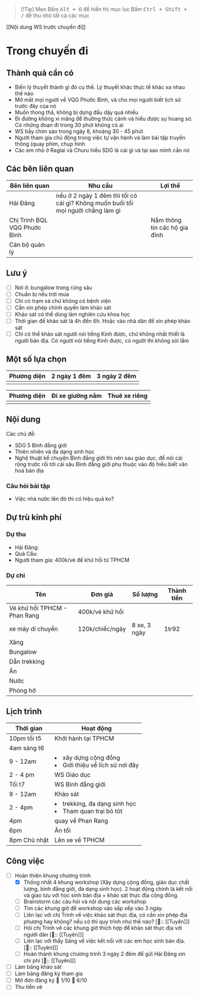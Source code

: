 > [!Tip] Mẹo
> Bấm <kbd>Alt + O</kbd> để hiển thị mục lục
> Bấm <kbd>Ctrl + Shift + /</kbd> để thu nhỏ tất cả các mục

[[Nội dung WS trước chuyến đi]]
# Trong chuyến đi
## Thành quả cần có
- Biến lý thuyết thành gì đó cụ thể. Lý thuyết khác thực tế khác xa nhau thế nào
- Mở mắt mọi người về VQG Phước Bình, và cho mọi người biết lịch sử trước đây của nó
- Muốn thong thả, không bị dựng đầu dậy quá nhiều
- Đi đường không xi măng để thưởng thức cảnh và hiểu được sự hoang sơ. Có những đoạn đi trong  30 phút không có ai
- WS bầy chim sáo trong ngày 8, khoảng 30 - 45 phút
- Người tham gia chủ động trong việc tự vận hành và làm bài tập truyền thông (quay phim, chụp hình
- Các em nhỏ ở Raglai và Churu hiểu SDG là cái gì và tại sao mình cần nó

## Các bên liên quan
| Bên liên quan                | Nhu cầu                                                                                                                                                                                                                                                                                                                                                             | Lợi thế                       |
| ---------------------------- | ------------------------------------------------------------------------------------------------------------------------------------------------------------------------------------------------------------------------------------------------------------------------------------------------------------------------------------------------------------------- | ----------------------------- |
| Hải Đăng                     | nếu ở 2 ngày 1 đêm thì tối có cái gì? Không muốn buổi tối mọi người chẳng làm gì                                                                                                                                                                                                                                                                                    |                               |
| Chị Trinh BQL VQG Phước Bình |                                                                                                                                                                                                                                                                                                                                                                     | Nắm thông tin các hộ gia đình |
| Cán bộ quản lý               |                                                                                                                                                                                                                                                                                                                                                                     |                               |

## Lưu ý
- [ ] Nơi ở: bungalow trong rừng sâu
- [ ] Chuẩn bị nếu trời mưa
- [ ] Chỉ có trạm xá chứ không có bệnh viện
- [ ] Cần xin phép chính quyền làm khảo sát
- [ ] Khảo sát có thể dùng làm nghiên cứu khoa học
- [ ] Thời gian để khảo sát là 4h đến 6h. Hoặc vào nhà dân để xin phép khảo sát
- [ ] Chỉ có thể khảo sát người nói tiếng Kinh được, chứ không nhất thiết là người bản địa. Có người nói tiếng Kinh được, có người thì không sỏi lắm

## Một số lựa chọn
| Phương diện | 2 ngày 1 đêm | 3 ngày 2 đêm |
| ----------- | ------------ | ------------ |
|             |              |              |

| Phương diện | Đi xe giường nằm | Thuê xe riêng |
| ----------- | ---------------- | ------------- |
|             |                  |               |

## Nội dung
Các chủ đề:
- SDG 5 Bình đẳng giới
- Thiên nhiên và đa dạng sinh học
- Nghệ thuật kể chuyện
Bình đẳng giới thì nên sau giáo dục, để nói cái rộng trước rồi tới cái sâu
Bình đẳng giới phụ thuộc vào độ hiểu biết văn hoá bản địa

### Câu hỏi bài tập
- Việc nhà nước lên đó thì có hiệu quả ko?

## Dự trù kinh phí
### Dự thu
- Hải Đăng:
- Quả Cầu:
- Người tham gia: 400k/vé để khứ hồi từ TPHCM
### Dự chi
| Tên                          | Đơn giá         | Số lượng     | Thành tiền |
| ---------------------------- | --------------- | ------------ | ---------- |
| Vé khứ hồi TPHCM - Phan Rang | 400k/vé khứ hồi |              |            |
| xe máy di chuyển             | 120k/chiếc/ngày | 8 xe, 3 ngày | 1tr92      |
| Xăng                         |                 |              |            |
| Bungalow                     |                 |              |            |
| Dẫn trekking                 |                 |              |            |
| Ăn                           |                 |              |            |
| Nước                         |                 |              |            |
| Phòng hờ                     |                 |              |            |
## Lịch trình
| Thời gian    | Hoạt động                                                         |
| ------------ | ----------------------------------------------------------------- |
| 10pm tối t5  | Khởi hành tại TPHCM                                               |
| 4am sáng t6  |                                                                   |
| 9 - 12am     | <li>xây dựng cộng đồng</li><li>Giới thiệu về lích sử nơi đây</li> |
| 2 - 4 pm     | WS Giáo dục                                                       |
| Tối t7       | WS Bình đẳng giới                                                 |
| 9 - 12am     | Khảo sát                                                          |
| 2 - 4pm      | <li>trekking, đa dạng sinh học</li><li>Tham quan trại bò tót</li> |
| 4pm          | quay về Phan Rang                                                 |
| 6pm          | Ăn tối                                                            |
| 8pm Chủ nhật | Lên xe về TPHCM                                                   |

## Công việc
- [ ] Hoàn thiện khung chương trình
	- [x] Thống nhất 4 khung workshop (Xây dựng cộng đồng, giáo dục chất lượng, bình đẳng giới, đa dạng sinh học). 2 hoạt động chính là kết nối và giao lưu với học sinh bản địa + khảo sát thực địa cộng đồng.
	- [ ] Brainstorm các câu hỏi và nội dung các workshop 
	- [ ] Tìm các khung giờ để workshop vào sắp xếp vào 3 ngày.
	- [ ] Liên lạc với chị Trinh về việc khảo sát thực địa, có cần xin phép địa phương hay không? nếu có thì quy trình như thế nào? [👤:: [[Tuyên]]]
	- [ ] Hỏi chị Trinh về các khung giờ thích hợp để khảo sát thực địa với người dân [👤:: [[Tuyên]]]
	- [ ] Liên lạc với thầy Sáng về việc kết nối với các em học sinh bản địa.[👤:: [[Tuyên]]]
	- [ ] Hoàn thành khung chương trình 3 ngày 2 đêm để gửi Hải Đăng xin chi phí [👤:: [[Tuyên]]] 
- [ ] Làm bảng khảo sát
- [ ] Làm bảng đăng ký tham gia
- [ ] Mở đơn đăng ký 🛫 1/10 📅 6/10
- [ ] Thu tiền vé